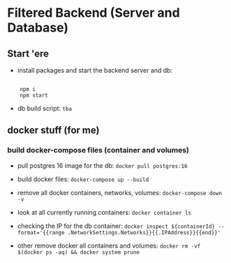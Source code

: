 # Filtered Backend (Server and Database)

## Start 'ere

- install packages and start the backend server and db: 
<code>
    npm i
    npm start
</code>

- db build script: `tba`

## docker stuff (for me)

### build docker-compose files (container and volumes)

- pull postgres 16 image for the db: 
`docker pull postgres:16`

- build docker files: 
`docker-compose up --build`

- remove all docker containers, networks, volumes: `docker-compose down -v`

- look at all currently running containers: `docker container ls`

- checking the IP for the db container: `docker inspect ${containerId} --format='{{range .NetworkSettings.Networks}}{{.IPAddress}}{{end}}'` 

- other remove docker all containers and volumes: 
`docker rm -vf $(docker ps -aq) && docker system prune`